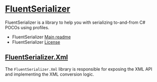 ﻿# [FluentSerializer](https://github.com/Marvin-Brouwer/FluentSerializer#readme)

FluentSerializer is a library to help you with serializing to-and-from C# POCOs using profiles.

- FluentSerializer [Main readme](https://github.com/Marvin-Brouwer/FluentSerializer#readme)
- FluentSerializer [License](https://github.com/Marvin-Brouwer/FluentSerializer/blob/main/License.md#readme)

## [FluentSerializer.Xml](https://github.com/Marvin-Brouwer/FluentSerializer/tree/main/src/FluentSerializer.Xml#readme)

The `FluentSerializer.Xml` library is responsible for exposing the XML API and implementing the XML conversion logic.
